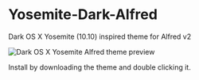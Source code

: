 Yosemite-Dark-Alfred
====================

Dark OS X Yosemite (10.10) inspired theme for Alfred v2

![Dark OS X Yosemite Alfred theme preview](https://github.com/krv/Yosemite-Dark-Alfred/raw/master/images/preview.png "Dark OS X Yosemite Alfred theme preview")

Install by downloading the theme and double clicking it.
